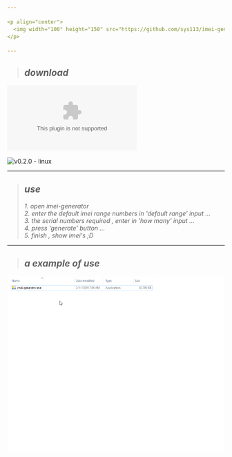 ```yaml
---

<p align="center">
  <img width="100" height="150" src="https://github.com/sys113/imei-generator/raw/master/review.png">
</p>

---
```

> ## *download*

![v0.2.0 - windows](https://github.com/sys113/imei-generator/releases/download/0.1.0/imei.generator.version.0.1.0.windows.64bit.exe)

![v0.2.0 - linux](https://github.com/sys113/imei-generator/releases/download/0.1.0/imei.generator.version.0.1.0.linux.64bit)

--------------------------------------------------

> ## *use*
> *1. open imei-generator*<br />
> *2. enter the default imei range numbers in 'default range' input ...*<br />
> *3. the serial numbers required , enter in 'how many' input ...*<br />
> *4. press 'generate' button ...*<br />
> *5. finish , show imei's ;D*<br />

--------------------------------------------------
> ## *a example of use*
![](review.gif)
